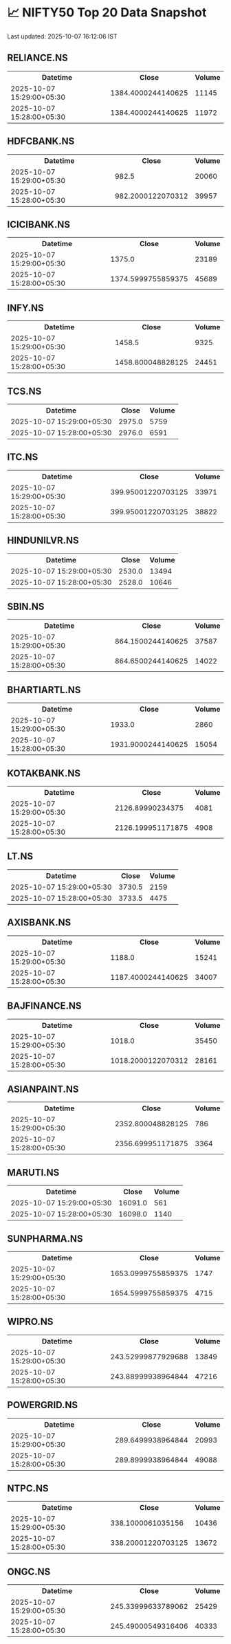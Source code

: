 # 📈 NIFTY50 Top 20 Data Snapshot

Last updated: 2025-10-07 16:12:06 IST

## RELIANCE.NS

<table>
  <tr><th>Datetime</th><th>Close</th><th>Volume</th></tr>
  <tr><td>2025-10-07 15:29:00+05:30</td><td>1384.4000244140625</td><td>11145</td></tr>
  <tr><td>2025-10-07 15:28:00+05:30</td><td>1384.4000244140625</td><td>11972</td></tr>
</table>

## HDFCBANK.NS

<table>
  <tr><th>Datetime</th><th>Close</th><th>Volume</th></tr>
  <tr><td>2025-10-07 15:29:00+05:30</td><td>982.5</td><td>20060</td></tr>
  <tr><td>2025-10-07 15:28:00+05:30</td><td>982.2000122070312</td><td>39957</td></tr>
</table>

## ICICIBANK.NS

<table>
  <tr><th>Datetime</th><th>Close</th><th>Volume</th></tr>
  <tr><td>2025-10-07 15:29:00+05:30</td><td>1375.0</td><td>23189</td></tr>
  <tr><td>2025-10-07 15:28:00+05:30</td><td>1374.5999755859375</td><td>45689</td></tr>
</table>

## INFY.NS

<table>
  <tr><th>Datetime</th><th>Close</th><th>Volume</th></tr>
  <tr><td>2025-10-07 15:29:00+05:30</td><td>1458.5</td><td>9325</td></tr>
  <tr><td>2025-10-07 15:28:00+05:30</td><td>1458.800048828125</td><td>24451</td></tr>
</table>

## TCS.NS

<table>
  <tr><th>Datetime</th><th>Close</th><th>Volume</th></tr>
  <tr><td>2025-10-07 15:29:00+05:30</td><td>2975.0</td><td>5759</td></tr>
  <tr><td>2025-10-07 15:28:00+05:30</td><td>2976.0</td><td>6591</td></tr>
</table>

## ITC.NS

<table>
  <tr><th>Datetime</th><th>Close</th><th>Volume</th></tr>
  <tr><td>2025-10-07 15:29:00+05:30</td><td>399.95001220703125</td><td>33971</td></tr>
  <tr><td>2025-10-07 15:28:00+05:30</td><td>399.95001220703125</td><td>38822</td></tr>
</table>

## HINDUNILVR.NS

<table>
  <tr><th>Datetime</th><th>Close</th><th>Volume</th></tr>
  <tr><td>2025-10-07 15:29:00+05:30</td><td>2530.0</td><td>13494</td></tr>
  <tr><td>2025-10-07 15:28:00+05:30</td><td>2528.0</td><td>10646</td></tr>
</table>

## SBIN.NS

<table>
  <tr><th>Datetime</th><th>Close</th><th>Volume</th></tr>
  <tr><td>2025-10-07 15:29:00+05:30</td><td>864.1500244140625</td><td>37587</td></tr>
  <tr><td>2025-10-07 15:28:00+05:30</td><td>864.6500244140625</td><td>14022</td></tr>
</table>

## BHARTIARTL.NS

<table>
  <tr><th>Datetime</th><th>Close</th><th>Volume</th></tr>
  <tr><td>2025-10-07 15:29:00+05:30</td><td>1933.0</td><td>2860</td></tr>
  <tr><td>2025-10-07 15:28:00+05:30</td><td>1931.9000244140625</td><td>15054</td></tr>
</table>

## KOTAKBANK.NS

<table>
  <tr><th>Datetime</th><th>Close</th><th>Volume</th></tr>
  <tr><td>2025-10-07 15:29:00+05:30</td><td>2126.89990234375</td><td>4081</td></tr>
  <tr><td>2025-10-07 15:28:00+05:30</td><td>2126.199951171875</td><td>4908</td></tr>
</table>

## LT.NS

<table>
  <tr><th>Datetime</th><th>Close</th><th>Volume</th></tr>
  <tr><td>2025-10-07 15:29:00+05:30</td><td>3730.5</td><td>2159</td></tr>
  <tr><td>2025-10-07 15:28:00+05:30</td><td>3733.5</td><td>4475</td></tr>
</table>

## AXISBANK.NS

<table>
  <tr><th>Datetime</th><th>Close</th><th>Volume</th></tr>
  <tr><td>2025-10-07 15:29:00+05:30</td><td>1188.0</td><td>15241</td></tr>
  <tr><td>2025-10-07 15:28:00+05:30</td><td>1187.4000244140625</td><td>34007</td></tr>
</table>

## BAJFINANCE.NS

<table>
  <tr><th>Datetime</th><th>Close</th><th>Volume</th></tr>
  <tr><td>2025-10-07 15:29:00+05:30</td><td>1018.0</td><td>35450</td></tr>
  <tr><td>2025-10-07 15:28:00+05:30</td><td>1018.2000122070312</td><td>28161</td></tr>
</table>

## ASIANPAINT.NS

<table>
  <tr><th>Datetime</th><th>Close</th><th>Volume</th></tr>
  <tr><td>2025-10-07 15:29:00+05:30</td><td>2352.800048828125</td><td>786</td></tr>
  <tr><td>2025-10-07 15:28:00+05:30</td><td>2356.699951171875</td><td>3364</td></tr>
</table>

## MARUTI.NS

<table>
  <tr><th>Datetime</th><th>Close</th><th>Volume</th></tr>
  <tr><td>2025-10-07 15:29:00+05:30</td><td>16091.0</td><td>561</td></tr>
  <tr><td>2025-10-07 15:28:00+05:30</td><td>16098.0</td><td>1140</td></tr>
</table>

## SUNPHARMA.NS

<table>
  <tr><th>Datetime</th><th>Close</th><th>Volume</th></tr>
  <tr><td>2025-10-07 15:29:00+05:30</td><td>1653.0999755859375</td><td>1747</td></tr>
  <tr><td>2025-10-07 15:28:00+05:30</td><td>1654.5999755859375</td><td>4715</td></tr>
</table>

## WIPRO.NS

<table>
  <tr><th>Datetime</th><th>Close</th><th>Volume</th></tr>
  <tr><td>2025-10-07 15:29:00+05:30</td><td>243.52999877929688</td><td>13849</td></tr>
  <tr><td>2025-10-07 15:28:00+05:30</td><td>243.88999938964844</td><td>47216</td></tr>
</table>

## POWERGRID.NS

<table>
  <tr><th>Datetime</th><th>Close</th><th>Volume</th></tr>
  <tr><td>2025-10-07 15:29:00+05:30</td><td>289.6499938964844</td><td>20993</td></tr>
  <tr><td>2025-10-07 15:28:00+05:30</td><td>289.8999938964844</td><td>49088</td></tr>
</table>

## NTPC.NS

<table>
  <tr><th>Datetime</th><th>Close</th><th>Volume</th></tr>
  <tr><td>2025-10-07 15:29:00+05:30</td><td>338.1000061035156</td><td>10436</td></tr>
  <tr><td>2025-10-07 15:28:00+05:30</td><td>338.20001220703125</td><td>13672</td></tr>
</table>

## ONGC.NS

<table>
  <tr><th>Datetime</th><th>Close</th><th>Volume</th></tr>
  <tr><td>2025-10-07 15:29:00+05:30</td><td>245.33999633789062</td><td>25429</td></tr>
  <tr><td>2025-10-07 15:28:00+05:30</td><td>245.49000549316406</td><td>40333</td></tr>
</table>

